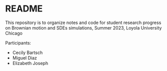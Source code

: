 # README

This repository is to organize notes and code for student research progress on Brownian motion and SDEs simulations, Summer 2023, Loyola University Chicago

Participants:
- Cecily Bartsch
- Miguel Diaz
- Elizabeth Joseph

